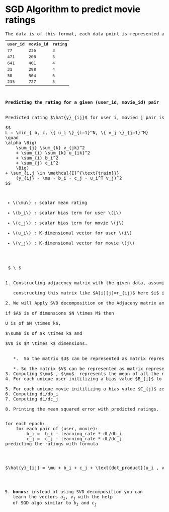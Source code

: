 # <font color='black'>SGD Algorithm to predict movie ratings</font>

<pre>
The data is of this format, each data point is represented as a triplet of user_id, movie_id and rating 
<table>
<tr><th>user_id</th><th>movie_id</th><th>rating</th></tr>
<tr><td>77</td><td>236</td><td>3</td></tr>
<tr><td>471</td><td>208</td><td>5</td></tr>
<tr><td>641</td><td>401</td><td>4</td></tr>
<tr><td>31</td><td>298</td><td>4</td></tr>
<tr><td>58</td><td>504</td><td>5</td></tr>
<tr><td>235</td><td>727</td><td>5</td></tr>
</table>

<font color='black'><b>Predicting the rating for a given (user_id, movie_id) pair </b> </font>


Predicted rating $\hat{y}_{ij}$ for user i, movied j pair is calcuated as $\hat{y}_{ij} = \mu + b_i + c_j + u_i^T v_j$ , here we will be finding the best values of $b_{i}$ and $c_{j}$ using SGD algorithm with the optimization problem for N users and M movies is defined as

$$
L = \min_{ b, c, \{ u_i \}_{i=1}^N, \{ v_j \}_{j=1}^M}
\quad
\alpha \Big(
    \sum_{j} \sum_{k} v_{jk}^2 
    + \sum_{i} \sum_{k} u_{ik}^2 
    + \sum_{i} b_i^2
    + \sum_{j} c_i^2
    \Big)
+ \sum_{i,j \in \mathcal{I}^{\text{train}}}
    (y_{ij} - \mu - b_i - c_j - u_i^T v_j)^2
$$

<ul>
<li><span class="math">\(\mu\)</span> : scalar mean rating</li>
<li><span class="math">\(b_i\)</span> : scalar bias term for user <span class="math">\(i\)</span></li>
<li><span class="math">\(c_j\)</span> : scalar bias term for movie <span class="math">\(j\)</span></li>
<li><span class="math">\(u_i\)</span> : K-dimensional vector for user <span class="math">\(i\)</span></li>
<li><span class="math">\(v_j\)</span> : K-dimensional vector for movie <span class="math">\(j\)</span></li>
</ul>

 $ \ $


1. Constructing adjacency matrix with the given data, assuming its weighted un-directed bi-partited graph and the weight of each edge is the rating given by user to the movie

   constructing this matrix like $A[i][j]=r_{ij}$ here $i$ is user_id, $j$ is movie_id and $r_{ij}$ is rating given by user $i$ to the movie $j$

2. We will Apply SVD decomposition on the Adjaceny matrix and get three matrices $U, \sum, V$ such that $U \times \sum \times V^T = A$, <br> 
if $A$ is of dimensions $N \times M$ then <br>
U is of $N \times k$, <br>
$\sum$ is of $k \times k$ and <br>
$V$ is $M \times k$ dimensions. <br>

   *.  So the matrix $U$ can be represented as matrix representation of users, where each row $u_{i}$ represents a k-dimensional vector for a user

   *. So the matrix $V$ can be represented as matrix representation of movies, where each row $v_{j}$ represents a k-dimensional vector for a movie.
3. Computing $\mu$ , $\mu$  represents the mean of all the rating given in the dataset.
4. For each unique user initilizing a bias value $B_{i}$ to zero, so if we have $N$ users $B$ will be a $N$ dimensional vector, the $i^{th}$ value of the $B$ will corresponds to the bias term for $i^{th}$ user

5. For each unique movie initilizing a bias value $C_{j}$ zero, so if we have $M$ movies $C$ will be a $M$ dimensional vector, the $j^{th}$ value of the $C$ will corresponds to the bias term for $j^{th}$ movie
6. Computing dL/db_i
7. Computing dL/dc_j

8. Printing the mean squared error with predicted ratings.

<pre>
for each epoch:
    for each pair of (user, movie):
        b_i =  b_i - learning_rate * dL/db_i
        c_j =  c_j - learning_rate * dL/dc_j
predicting the ratings with formula
</pre>
$\hat{y}_{ij} = \mu + b_i + c_j + \text{dot_product}(u_i , v_j) $
  
9. __bonus__: instead of using SVD decomposition you can learn the vectors $u_i$, $v_j$ with the help of SGD algo similar to $b_i$ and $c_j$
